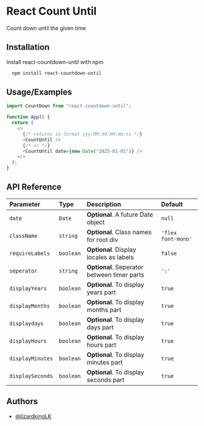# React Count Until

Count down until the given time

## Installation

Install react-countdown-until with npm

```bash
  npm install react-countdown-until
```

## Usage/Examples

```javascript
import CountDown from "react-countdown-until";

function App() {
  return (
    <>
      {/* returns in format yyy:MM:dd:HH:mm:ss */}
      <CountUntil />
      {/* or */}
      <CountUntil date={new Date("2025-01-01")} />
    </>
  );
}
```

## API Reference

| Parameter        | Type      | Description                                 | Default            |
| :--------------- | :-------- | :------------------------------------------ | :----------------- |
| `date`           | `Date`    | **Optional**. A future Date object          | `null`             |
| `className`      | `string`  | **Optional**. Class names for root div      | `'flex font-mono'` |
| `requireLabels`  | `boolean` | **Optional**. Display locales as labels     | `false`            |
| `seperator`      | `string`  | **Optional**. Seperator between timer parts | `':'`              |
| `displayYears`   | `boolean` | **Optional**. To display years part         | `true`             |
| `displayMonths`  | `boolean` | **Optional**. To display months part        | `true`             |
| `displaydays`    | `boolean` | **Optional**. To display days part          | `true`             |
| `displayHours`   | `boolean` | **Optional**. To display hours part         | `true`             |
| `displayMinutes` | `boolean` | **Optional**. To display minutes part       | `true`             |
| `displaySeconds` | `boolean` | **Optional**. To display seconds part       | `true`             |

## Authors

- [@lizardkingLK](https://github.com/lizardkingLK)
